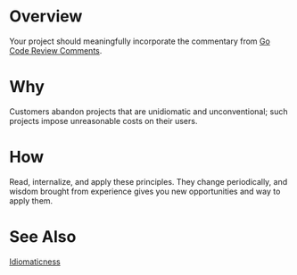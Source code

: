 # Overview
Your project should meaningfully incorporate the commentary from
[Go Code Review Comments](https://github.com/golang/go/wiki/CodeReviewComments).


# Why
Customers abandon projects that are unidiomatic and unconventional; such
projects impose unreasonable costs on their users.


# How
Read, internalize, and apply these principles.  They change periodically, and
wisdom brought from experience gives you new opportunities and way to apply
them.


# See Also
[Idiomaticness](idiomaticness.md)
